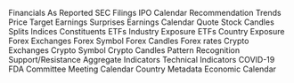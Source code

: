 Financials As Reported
SEC Filings
IPO Calendar
Recommendation Trends
Price Target
Earnings Surprises
Earnings Calendar
Quote
Stock Candles
Splits
Indices Constituents
ETFs Industry Exposure
ETFs Country Exposure
Forex Exchanges
Forex Symbol
Forex Candles
Forex rates
Crypto Exchanges
Crypto Symbol
Crypto Candles
Pattern Recognition
Support/Resistance
Aggregate Indicators
Technical Indicators
COVID-19
FDA Committee Meeting Calendar
Country Metadata
Economic Calendar
